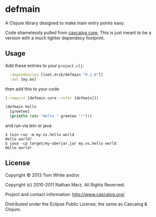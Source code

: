 # defmain

A Clojure library designed to make main entry points easy.

Code shamelessly pulled from [cascalog core](http://nathanmarz.github.io/cascalog/cascalog.api.html#var-defmain). This is just meant to be a version with a much lighter dependecy footprint.

## Usage

Add these entries to your `project.clj`:

```clj
  :dependencies [[net.drib/defmain "0.1.0"]]
  :aot [my.ns]
```

then add this to your code

```clj
(:require [defmain.core :refer [defmain]])

(defmain hello
  [greetee]
  (println (str "Hello " greetee "!")))
```

and run via lein or java

```
$ lein run -m my.ns.hello world
Hello world!
$ java -cp target/my-uberjar.jar my.ns.hello world
Hello world!
```

## License

Copyright © 2013 Tom White and/or

Copyright (c) 2010-2011 Nathan Marz. All Rights Reserved.

Project and contact information: http://www.cascalog.org/

Distributed under the Eclipse Public License, the same as Cascalog & Clojure.

